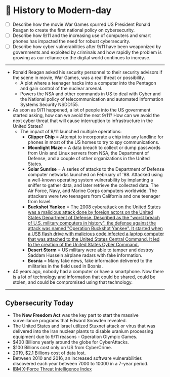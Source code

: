 # 📖 History to Modern-day

* [ ] Describe how the movie War Games spurred US President Ronald Reagan to create the first national policy on cybersecurity.
* [ ] Describe how 9/11 and the increasing use of computers and smart phones has impacted the need for robust cybersecurity.
* [ ] Describe how cyber vulnerabilities after 9/11 have been weaponized by governments and exploited by criminals and how rapidly the problem is growing as our reliance on the digital world continues to increase.

***

* Ronald Reagan asked his security personnel to their security advisors if the scene in movie, War Games, was a real threat or possibility.
  * A plot where a teenager hacks into a computer into the Pentagon and gain control of the nuclear arsenal.
  * Powers the NSA and other commands in US to deal with Cyber and the National policy of telecommunication and automated Information Systems Security NSDD155.
* As soon as 9/11 happened, a lot of people into the US government started asking, how can we avoid the next 9/11? How can we avoid the next cyber threat that will cause interruption to infrastructure in the United States?
  * The impact of 9/11 launched multiple operations:
    * **Clipper Chip** = Attempt to incorporate a chip into any landline for phones in most of the US homes to try to spy communications.
    * **Moonlight Maze** = A data breach to collect or dump passwords from Unix and Linux servers from NSA, the Department of Defense, and a couple of other organizations in the United States.
    * **Solar Sunrise** = A series of attacks to the Department of Defense computer networks launched on February of '98. Attacked using a well-known operating system vulnerability by implanting a sniffer to gather data, and later retrieve the collected data. The Air Force, Navy, and Marine Corps computers worldwide. The attackers were two teenagers from California and one teenager from Israel.
    * **Buckshot Yankee** = [The 2008 cyberattack on the United States was a malicious attack done by foreign actors on the United States Department of Defense. Described as the "worst breach of U.S. military computers in history", the defense against the attack was named "Operation Buckshot Yankee". It started when a USB flash drive with malicious code infected a laptop computer that was attached to the United States Central Command. It led to the creation of the United States Cyber Command.](https://en.wikipedia.org/wiki/2008\_cyberattack\_on\_United\_States)
    * **Desert Storm** = US military were able to tamper and destroy Saddam Hussein airplane radars with fake information.
    * **Bosnia** = Many fake news, fake information delivered to the militaries in the field used in Bosnia.
* 40 years ago, nobody had a computer or have a smartphone. Now there is a lot of technology and information that could be shared, could be stolen, and could be compromised using that technology.

***

## Cybersecurity Today

* The **New Freedom Act** was the key part to start the massive surveillance programs that Edward Snowden revealed.
* The United States and Israel utilized Stuxnet attack or virus that was delivered into the Iran nuclear plants to disable uranium processing equipment due to 9/11 reasons - Operation Olympic Games.
* $400 Billions yearly around the globe for CyberAttacks.
* $100 Billions cost only on US from CyberCrime.
* 2019, $2.1 Billions cost of data lost.
* Between 2010 and 2016, an increased software vulnerabilities discovered each year between 7000 to 10000 in a 7-year period.
* [IBM X-Force Threat Intelligence Index](https://www.ibm.com/security/digital-assets/xforce-threat-intelligence-index-map/#/)
